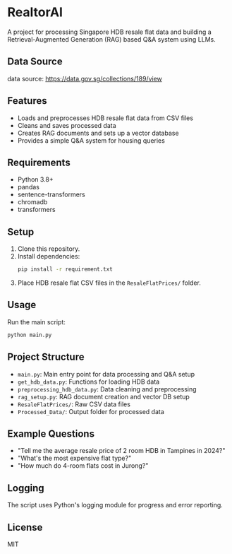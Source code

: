 # RealtorAI

A project for processing Singapore HDB resale flat data and building a Retrieval-Augmented Generation (RAG) based Q&A system using LLMs.

## Data Source
data source: https://data.gov.sg/collections/189/view

## Features
- Loads and preprocesses HDB resale flat data from CSV files
- Cleans and saves processed data
- Creates RAG documents and sets up a vector database
- Provides a simple Q&A system for housing queries

## Requirements
- Python 3.8+
- pandas
- sentence-transformers
- chromadb
- transformers

## Setup
1. Clone this repository.
2. Install dependencies:
   ```bash
   pip install -r requirement.txt
   ```
3. Place HDB resale flat CSV files in the `ResaleFlatPrices/` folder.

## Usage
Run the main script:
```bash
python main.py
```

## Project Structure
- `main.py`: Main entry point for data processing and Q&A setup
- `get_hdb_data.py`: Functions for loading HDB data
- `preprocessing_hdb_data.py`: Data cleaning and preprocessing
- `rag_setup.py`: RAG document creation and vector DB setup
- `ResaleFlatPrices/`: Raw CSV data files
- `Processed_Data/`: Output folder for processed data

## Example Questions
- "Tell me the average resale price of 2 room HDB in Tampines in 2024?"
- "What's the most expensive flat type?"
- "How much do 4-room flats cost in Jurong?"

## Logging
The script uses Python's logging module for progress and error reporting.

## License
MIT

